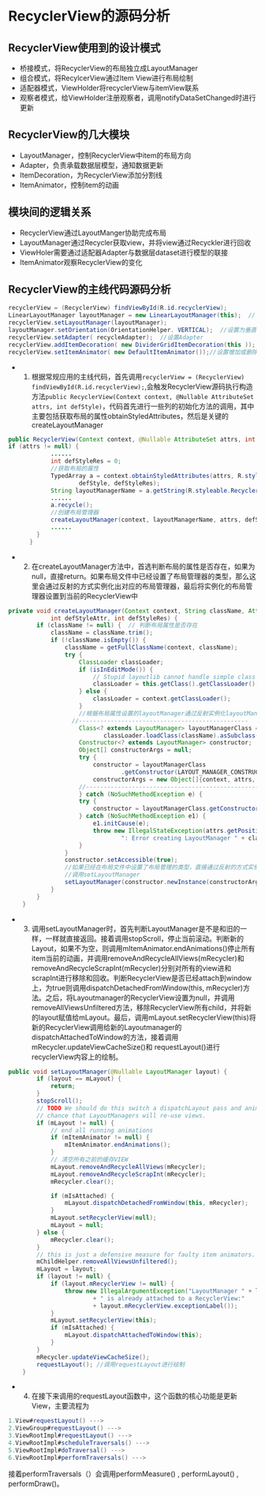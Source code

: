 # RecyclerView的源码分析

## RecyclerView使用到的设计模式
- 桥接模式，将RecyclerView的布局独立成LayoutManager
- 组合模式，将RecylcerView通过Item View进行布局绘制
- 适配器模式，ViewHolder将recyclerView与itemView联系
- 观察者模式，给ViewHolder注册观察者，调用notifyDataSetChanged时进行更新

## RecyclerView的几大模块
- LayoutManager，控制RecyclerView中item的布局方向
- Adapter，负责承载数据层模型，通知数据更新
- ItemDecoration，为RecyclerView添加分割线
- ItemAnimator，控制item的动画
## 模块间的逻辑关系
- RecyclerView通过LayoutManger协助完成布局
- LayoutManager通过Recycler获取view，并将view通过Recyckler进行回收
- ViewHoler需要通过适配器Adapter与数据层dataset进行模型的联接
- ItemAnimator观察RecyclerView的变化

## RecyclerView的主线代码源码分析
```java
recyclerView = (RecyclerView) findViewById(R.id.recyclerView);  
LinearLayoutManager layoutManager = new LinearLayoutManager(this);  // //设置布局管理器  
recyclerView.setLayoutManager(layoutManager); 
layoutManager.setOrientation(OrientationHelper. VERTICAL);  //设置为垂直布局 
recyclerView.setAdapter( recycleAdapter);  //设置Adapter  
recyclerView.addItemDecoration( new DividerGridItemDecoration(this ));  //设置分隔线    
recyclerView.setItemAnimator( new DefaultItemAnimator());//设置增加或删除条目的动画  
```
- 1. 根据常规应用的主线代码，首先调用`recyclerView = (RecyclerView) findViewById(R.id.recyclerView);`,会触发RecyclerView源码执行构造方法`public RecyclerView(Context context, @Nullable AttributeSet attrs, int defStyle)`，代码首先进行一些列的初始化方法的调用，其中主要包括获取布局的属性obtainStyledAttributes，然后是关键的createLayoutManager
```java
public RecyclerView(Context context, @Nullable AttributeSet attrs, int defStyle) {
if (attrs != null) {
            ......            
            int defStyleRes = 0;
            //获取布局的属性
            TypedArray a = context.obtainStyledAttributes(attrs, R.styleable.RecyclerView,
                    defStyle, defStyleRes);
            String layoutManagerName = a.getString(R.styleable.RecyclerView_layoutManager);
            ......
            a.recycle();
            //创建布局管理器
            createLayoutManager(context, layoutManagerName, attrs, defStyle, defStyleRes);            
            ......     
        }
      }
```
- 2. 在createLayoutManager方法中，首选判断布局的属性是否存在，如果为null，直接return。如果布局文件中已经设置了布局管理器的类型，那么这里会通过反射的方式实例化出对应的布局管理器，最后将实例化的布局管理器设置到当前的RecyclerView中

```java
private void createLayoutManager(Context context, String className, AttributeSet attrs,
            int defStyleAttr, int defStyleRes) {
        if (className != null) {  // 判断布局属性是否存在
            className = className.trim();
            if (!className.isEmpty()) {
                className = getFullClassName(context, className);
                try {
                    ClassLoader classLoader;
                    if (isInEditMode()) {
                        // Stupid layoutlib cannot handle simple class loaders.
                        classLoader = this.getClass().getClassLoader();
                    } else {
                        classLoader = context.getClassLoader();
                    }
                    //根据布局属性设置的layoutManager通过反射实例化layoutManager
                  //------------------------------------------------
                    Class<? extends LayoutManager> layoutManagerClass =
                           classLoader.loadClass(className).asSubclass(LayoutManager.class);
                    Constructor<? extends LayoutManager> constructor;
                    Object[] constructorArgs = null;
                    try {
                        constructor = layoutManagerClass
                                .getConstructor(LAYOUT_MANAGER_CONSTRUCTOR_SIGNATURE);
                        constructorArgs = new Object[]{context, attrs, defStyleAttr, defStyleRes};
                    //---------------------------------------------------
                    } catch (NoSuchMethodException e) {
                    try {
                        constructor = layoutManagerClass.getConstructor();
                    } catch (NoSuchMethodException e1) {
                        e1.initCause(e);
                        throw new IllegalStateException(attrs.getPositionDescription() +
                                ": Error creating LayoutManager " + className, e1);
                    }
                }
                constructor.setAccessible(true);
                //如果已经在布局文件中设置了布局管理的类型，直接通过反射的方式实例化出对应的布局管理器
                //调用setLayoutManager
                setLayoutManager(constructor.newInstance(constructorArgs)); 
            }
        }
    }
```
- 3. 调用setLayoutManager时，首先判断LayoutManager是不是和旧的一样，一样就直接返回。接着调用stopScroll，停止当前滚动。判断新的Layout，如果不为空，则调用mItemAnimator.endAnimations()停止所有item当前的动画，并调用removeAndRecycleAllViews(mRecycler)和removeAndRecycleScrapInt(mRecycler)分别对所有的view进和scrapInt进行移除和回收。判断RecyclerView是否已经attach到window上，为true则调用dispatchDetachedFromWindow(this, mRecycler)方法。之后，将Layoutmanager的RecyclerView设置为null，并调用removeAllViewsUnfiltered方法，移除RecyclerView所有child，并将新的layout赋值给mLayout。最后，调用mLayout.setRecyclerView(this)将新的RecyclerView调用给新的Layoutmanager的dispatchAttachedToWindow的方法，接着调用mRecycler.updateViewCacheSize()和
 requestLayout()进行recyclerView内容上的绘制。

```java
public void setLayoutManager(@Nullable LayoutManager layout) {
        if (layout == mLayout) {
            return;
        }
        stopScroll();
        // TODO We should do this switch a dispatchLayout pass and animate children. There is a good
        // chance that LayoutManagers will re-use views.
        if (mLayout != null) {
            // end all running animations
            if (mItemAnimator != null) {
                mItemAnimator.endAnimations();
            }
            // 清空所有之前的缓存VIEW
            mLayout.removeAndRecycleAllViews(mRecycler);
            mLayout.removeAndRecycleScrapInt(mRecycler);
            mRecycler.clear();

            if (mIsAttached) {
                mLayout.dispatchDetachedFromWindow(this, mRecycler);
            }
            mLayout.setRecyclerView(null);
            mLayout = null;
        } else {
            mRecycler.clear();
        }
        // this is just a defensive measure for faulty item animators.
        mChildHelper.removeAllViewsUnfiltered();
        mLayout = layout;
        if (layout != null) {
            if (layout.mRecyclerView != null) {
                throw new IllegalArgumentException("LayoutManager " + layout
                        + " is already attached to a RecyclerView:"
                        + layout.mRecyclerView.exceptionLabel());
            }
            mLayout.setRecyclerView(this);
            if (mIsAttached) {
                mLayout.dispatchAttachedToWindow(this);
            }
        }
        mRecycler.updateViewCacheSize();
        requestLayout(); //调用requestLayout进行绘制
    }
```
- 4. 在接下来调用的requestLayout函数中，这个函数的核心功能是更新View，主要流程为
```java
1.View#requestLayout() --->
2.ViewGroup#requestLayout() --->
3.ViewRootImpl#requestLayout() --->
4.ViewRootImpl#scheduleTraversals() --->
5.ViewRootImpl#doTraversal() --->
6.ViewRootImpl#performTraversals() --->
```
接着performTraversals（）会调用performMeasure() , performLayout() , performDraw()。
